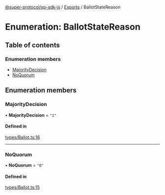 [@super-protocol/sp-sdk-js](../README.md) / [Exports](../modules.md) / BallotStateReason

# Enumeration: BallotStateReason

## Table of contents

### Enumeration members

- [MajorityDecision](BallotStateReason.md#majoritydecision)
- [NoQuorum](BallotStateReason.md#noquorum)

## Enumeration members

### MajorityDecision

• **MajorityDecision** = `"1"`

#### Defined in

[types/Ballot.ts:16](https://github.com/Super-Protocol/sp-sdk-js/blob/1c37a1d/src/types/Ballot.ts#L16)

___

### NoQuorum

• **NoQuorum** = `"0"`

#### Defined in

[types/Ballot.ts:15](https://github.com/Super-Protocol/sp-sdk-js/blob/1c37a1d/src/types/Ballot.ts#L15)
